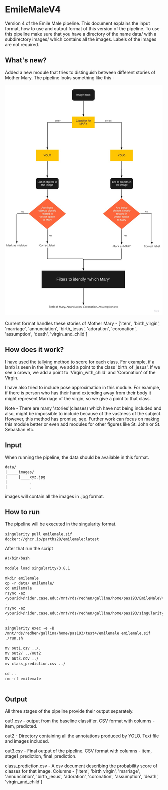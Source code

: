 # EmileMaleV4

Version 4 of the Emile Male pipeline. This document explains the input format, how to use and output format of this version of the pipeline. To use this pipeline make sure that you have a directory of the name data/ with a subdirectory images/ which contains all the images. Labels of the images are not required.

## What's new?

Added a new module that tries to distinguish between different stories of Mother Mary. The pipeline looks something like this - 

![](pipeline.jpg)

Current format handles these stories of Mother Mary - ['item', 'birth_virgin', 'marriage', 'annunciation', 'birth_jesus', 'adoration', 'coronation', 'assumption', 'death', 'virgin_and_child']

## How does it work? 

I have used the tallying method to score for each class. For example, if a lamb is seen in the image, we add a point to the class 'birth_of_jesus'. If we see a crown, we add a point to 'Virgin_with_child' and 'Coronation' of the Virgin. 

I have also tried to include pose approximation in this module. For example, if there is person who has their hand extending away from their body it might represent Marriage of the virgin, so we give a point to that class. 

Note - There are many 'stories'(classes) which have not being included and also, might be impossible to include because of the vastness of the subject. However, this method has promise, [see](https://github.com/ParthS28/gsoc22-christian-iconography/blob/master/presentations/Meeting_31_8.pdf). Further work can focus on making this module better or even add modules for other figures like St. John or St. Sebastian etc.

## Input 

When running the pipeline, the data should be available in this format.

```
data/
|_____images/
|     |____xyz.jpg
|          .
|          .
```

images will contain all the images in .jpg format.

## How to run

The pipeline will be executed in the singularity format. 
```
singularity pull emilemale.sif docker://ghcr.io/parths28/emilemale:latest
```

After that run the script
```
#!/bin/bash

module load singularity/3.8.1

mkdir emilemale
cp -r data/ emilemale/
cd emilemale
rsync -az <yourid>@rider.case.edu:/mnt/rds/redhen/gallina/home/pas193/EmileMaleV4/ .
rsync -az <yourid>@rider.case.edu:/mnt/rds/redhen/gallina/home/pas193/singularity/emilemale.sif .

singularity exec -e -B /mnt/rds/redhen/gallina/home/pas193/test4/emilemale emilemale.sif ./run.sh

mv out1.csv ../.
mv out2/ ../out2
mv out3.csv ../
mv class_prediction.csv ../

cd ..
rm -rf emilemale


```

## Output

All three stages of the pipeline provide their output separately. 

out1.csv - output from the baseline classifier. CSV format with columns - item, predicted.

out2 - Directory containing all the annotations produced by YOLO. Text file and images included.

out3.csv - Final output of the pipeline. CSV format with columns - item, stage1_prediction, final_prediction.

class_prediction.csv - A csv document describing the probability score of classes for that image. Columns - ['item', 'birth_virgin', 'marriage', 'annunciation', 'birth_jesus', 'adoration', 'coronation', 'assumption', 'death', 'virgin_and_child']